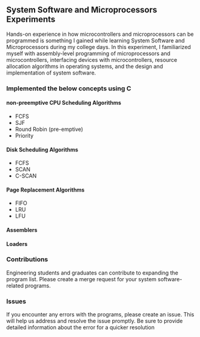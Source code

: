 ## System Software and Microprocessors Experiments
Hands-on experience in how microcontrollers and microprocessors can be programmed is something I gained while learning System Software and Microprocessors during my college days.
In this experiment, I familiarized myself with assembly-level programming of microprocessors and microcontrollers, interfacing devices with microcontrollers, 
resource allocation algorithms in operating systems, and the design and implementation of system software.

### Implemented the below concepts using C

#### non-preemptive CPU Scheduling Algorithms
- FCFS 
- SJF 
- Round Robin (pre-emptive) 
- Priority



#### Disk Scheduling Algorithms
- FCFS
- SCAN
- C-SCAN

#### Page Replacement Algorithms
- FIFO
- LRU 
- LFU

#### Assemblers

#### Loaders


### Contributions
Engineering students and graduates can contribute to expanding the program list. Please create a merge request for your system software-related programs.

### Issues

If you encounter any errors with the programs, please create an issue. 
This will help us address and resolve the issue promptly. Be sure to provide detailed information about the error for a quicker resolution

